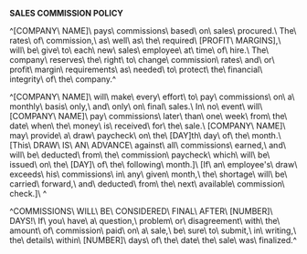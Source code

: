 **SALES COMMISSION POLICY**

^\[COMPANY\ NAME\]\ pays\ commissions\ based\ on\ sales\ procured.\ The\ rates\ of\ commission,\ as\ well\ as\ the\ required\ \[PROFIT\ MARGINS\],\ will\ be\ give\ to\ each\ new\ sales\ employee\ at\ time\ of\ hire.\ The\ company\ reserves\ the\ right\ to\ change\ commission\ rates\ and\ or\ profit\ margin\ requirements\ as\ needed\ to\ protect\ the\ financial\ integrity\ of\ the\ company.^

^\[COMPANY\ NAME\]\ will\ make\ every\ effort\ to\ pay\ commissions\ on\ a\ monthly\ basis\ only,\ and\ only\ on\ final\ sales.\ In\ no\ event\ will\ \[COMPANY\ NAME\]\ pay\ commissions\ later\ than\ one\ week\ from\ the\ date\ when\ the\ money\ is\ received\ for\ the\ sale.\ \[COMPANY\ NAME\]\ may\ provide\ a\ draw\ paycheck\ on\ the\ \[DAY\]th\ day\ of\ the\ month.\ \[This\ DRAW\ IS\ AN\ ADVANCE\ against\ all\ commissions\ earned,\ and\ will\ be\ deducted\ from\ the\ commission\ paycheck\ which\ will\ be\ issued\ on\ the\ \[DAY\]\ of\ the\ following\ month.\]\ \[If\ an\ employee's\ draw\ exceeds\ his\ commissions\ in\ any\ given\ month,\ the\ shortage\ will\ be\ carried\ forward,\ and\ deducted\ from\ the\ next\ available\ commission\ check.\]\ ^

^COMMISSIONS\ WILL\ BE\ CONSIDERED\ FINAL\ AFTER\ \[NUMBER\]\ DAYS!\ If\ you\ have\ a\ question,\ problem\ or\ disagreement\ with\ the\ amount\ of\ commission\ paid\ on\ a\ sale,\ be\ sure\ to\ submit,\ in\ writing,\ the\ details\ within\ \[NUMBER\]\ days\ of\ the\ date\ the\ sale\ was\ finalized.^
